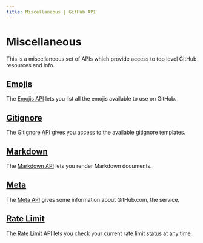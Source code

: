 ```yaml
---
title: Miscellaneous | GitHub API
---
```


# Miscellaneous

This is a miscellaneous set of APIs which provide access to top level GitHub resources and info.

## [Emojis][]

The [Emojis API][Emojis] lets you list all the emojis available to use on
GitHub.

## [Gitignore][]

The [Gitignore API][Gitignore] gives you access to the available gitignore
templates.

## [Markdown][]

The [Markdown API][Markdown] lets you render Markdown documents.

## [Meta][]

The [Meta API][Meta] gives some information about GitHub.com, the service.

## [Rate Limit][]

The [Rate Limit API][Rate Limit] lets you check your current rate limit
status at any time.

[Emojis]: /v3/emojis
[Gitignore]: /v3/gitignore
[Markdown]: /v3/markdown
[Meta]: /v3/meta
[Rate Limit]: /v3/rate_limit

